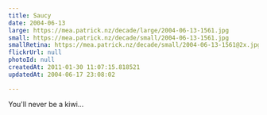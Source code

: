 ```yaml
---
title: Saucy
date: 2004-06-13
large: https://mea.patrick.nz/decade/large/2004-06-13-1561.jpg
small: https://mea.patrick.nz/decade/small/2004-06-13-1561.jpg
smallRetina: https://mea.patrick.nz/decade/small/2004-06-13-1561@2x.jpg
flickrUrl: null
photoId: null
createdAt: 2011-01-30 11:07:15.818521
updatedAt: 2004-06-17 23:08:02

---
```

You'll never be a kiwi...
